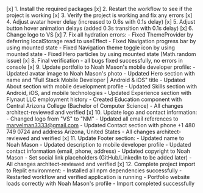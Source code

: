 [x] 1. Install the required packages
[x] 2. Restart the workflow to see if the project is working
[x] 3. Verify the project is working and fix any errors
[x] 4. Adjust avatar hover delay (increased to 0.6s with 0.1s delay)
[x] 5. Adjust button hover animation delays (added 0.3s transition with 0.1s delay)
[x] 6. Change logo to VS
[x] 7. Fix all hydration errors:
    - Fixed ThemeProvider by deferring localStorage read to useEffect
    - Fixed Navigation progress bar by using mounted state
    - Fixed Navigation theme toggle icon by using mounted state
    - Fixed Hero particles by using mounted state (Math.random issue)
[x] 8. Final verification - all bugs fixed successfully, no errors in console
[x] 9. Update portfolio to Noah Mason's mobile developer profile:
    - Updated avatar image to Noah Mason's photo
    - Updated Hero section with name and "Full Stack Mobile Developer | Android & iOS" title
    - Updated About section with mobile development profile
    - Updated Skills section with Android, iOS, and mobile technologies
    - Updated Experience section with Flynaut LLC employment history
    - Created Education component with Central Arizona College (Bachelor of Computer Science)
    - All changes architect-reviewed and verified
[x] 10. Update logo and contact information:
    - Changed logo from "VS" to "NM"
    - Updated all email references to marvelman3333@gmail.com
    - Updated Contact section with phone +1 480 749 0724 and address Arizona, United States
    - All changes architect-reviewed and verified
[x] 11. Update Footer section:
    - Updated name to Noah Mason
    - Updated description to mobile developer profile
    - Updated contact information (email, phone, address)
    - Updated copyright to Noah Mason
    - Set social link placeholders (GitHub/LinkedIn to be added later)
    - All changes architect-reviewed and verified
[x] 12. Complete project import to Replit environment:
    - Installed all npm dependencies successfully
    - Restarted workflow and verified application is running
    - Portfolio website loads correctly with Noah Mason's profile
    - Import completed successfully